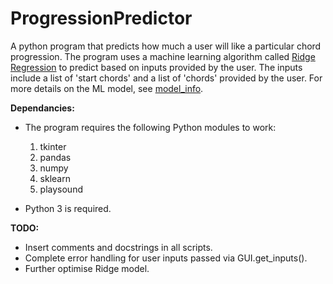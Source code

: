 # ProgressionPredictor
A python program that predicts how much a user will like a particular chord progression.
The program uses a machine learning algorithm called [Ridge Regression](https://scikit-learn.org/stable/modules/generated/sklearn.linear_model.Ridge.html) to predict based on inputs provided by the user. The inputs include a list of 'start chords' and a list of 'chords' provided by the user. For more details on the ML model, see [model_info](model_info.md).


**Dependancies:**
- The program requires the following Python modules to work:
  1. tkinter
  2. pandas
  3. numpy
  4. sklearn
  5. playsound

- Python 3 is required.


**TODO:**
- Insert comments and docstrings in all scripts.
- Complete error handling for user inputs passed via GUI.get_inputs().
- Further optimise Ridge model.

